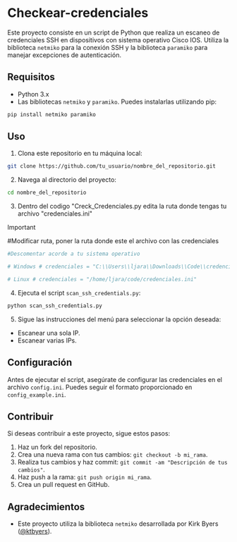 # Checkear-credenciales
Este proyecto consiste en un script de Python que realiza un escaneo de credenciales SSH en dispositivos con sistema operativo Cisco IOS. Utiliza la biblioteca `netmiko` para la conexión SSH y la biblioteca `paramiko` para manejar excepciones de autenticación.

## Requisitos

- Python 3.x
- Las bibliotecas `netmiko` y `paramiko`. Puedes instalarlas utilizando pip:

```bash
pip install netmiko paramiko
```

## Uso

1. Clona este repositorio en tu máquina local:

  ```bash
  git clone https://github.com/tu_usuario/nombre_del_repositorio.git
  ```

2. Navega al directorio del proyecto:

  ```bash
  cd nombre_del_repositorio
  ```
3. Dentro del codigo "Creck_Credenciales.py edita la ruta donde tengas tu archivo "credenciales.ini"

> [!IMPORTANT]

#Modificar ruta, poner la ruta donde este el archivo con las credenciales
```bash
#Descomentar acorde a tu sistema operativo

# Windows # credenciales = "C:\\Users\\ljara\\Downloads\\Code\\credenciales.ini"

# Linux # credenciales = "/home/ljara/code/credenciales.ini"
```

4. Ejecuta el script `scan_ssh_credentials.py`:

  ```bash
  python scan_ssh_credentials.py
  ```

5. Sigue las instrucciones del menú para seleccionar la opción deseada:
  - Escanear una sola IP.
  - Escanear varias IPs.

## Configuración

Antes de ejecutar el script, asegúrate de configurar las credenciales en el archivo `config.ini`. Puedes seguir el formato proporcionado en `config_example.ini`.

## Contribuir

Si deseas contribuir a este proyecto, sigue estos pasos:

1. Haz un fork del repositorio.
2. Crea una nueva rama con tus cambios: `git checkout -b mi_rama`.
3. Realiza tus cambios y haz commit: `git commit -am "Descripción de tus cambios"`.
4. Haz push a la rama: `git push origin mi_rama`.
5. Crea un pull request en GitHub.

## Agradecimientos

- Este proyecto utiliza la biblioteca `netmiko` desarrollada por Kirk Byers ([@ktbyers](https://github.com/ktbyers)).

